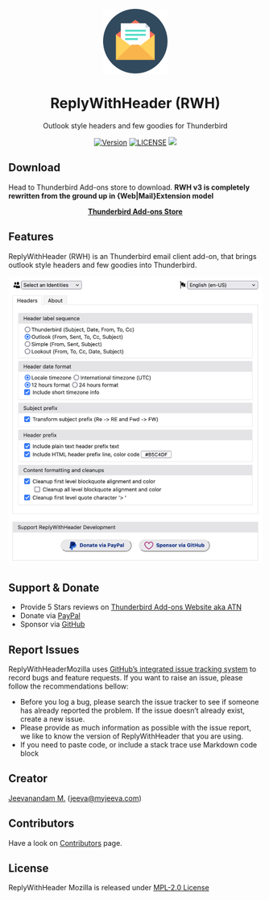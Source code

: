 <p align="center">
 <p align="center"><img src="images/rwh.svg" height="128" width="128" /></p>
 <h1 align="center">ReplyWithHeader (RWH)</h1>
 <p align="center">Outlook style headers and few goodies for Thunderbird</p>
</p>
<p align="center">
 <a href="https://github.com/jeevatkm/ReplyWithHeaderMozilla/releases/latest" alt="Version"><img src="https://img.shields.io/badge/version-3.2.0-blue.svg" alt="Version" /></a> <a href="LICENSE" alt="LICENSE"><img src="https://img.shields.io/github/license/jeevatkm/ReplyWithHeaderMozilla.svg" alt="LICENSE" /></a> <a href="http://myjeeva.com/replywithheader-mozilla" alt"Home page"><img src="https://img.shields.io/badge/Homepage-blue" alt"Home page" /> </a>
</p>

## Download
Head to Thunderbird Add-ons store to download. **RWH v3 is completely rewritten from the ground up in {Web|Mail}Extension model**

<p align="center"><b><a href="https://addons.thunderbird.net/en-US/thunderbird/addon/replywithheader/" alt="">Thunderbird Add-ons Store</a></b></p>

## Features
ReplyWithHeader (RWH) is an Thunderbird email client add-on, that brings outlook style headers and few goodies into Thunderbird.
<p align="center">
 <img src="images/rwh-features.png" />
</p>

## Support & Donate

* Provide 5 Stars reviews on [Thunderbird Add-ons Website aka ATN](https://addons.thunderbird.net/en-US/thunderbird/addon/replywithheader/)
* Donate via [PayPal](https://www.paypal.com/donate/?cmd=_donations&business=QWMZG74FW4QYC&lc=US&item_name=ReplyWithHeader+(RWH)+Thunderbird+Addon&currency_code=USD)
* Sponsor via [GitHub](https://github.com/sponsors/jeevatkm)

## Report Issues

ReplyWithHeaderMozilla uses [GitHub’s integrated issue tracking system](https://github.com/jeevatkm/ReplyWithHeaderMozilla/issues) to record bugs and feature requests. If you want to raise an issue, please follow the recommendations bellow:

  * Before you log a bug, please search the issue tracker to see if someone has already reported the problem. If the issue doesn’t already exist, create a new issue.
  * Please provide as much information as possible with the issue report, we like to know the version of ReplyWithHeader that you are using.
  * If you need to paste code, or include a stack trace use Markdown code block

## Creator

[Jeevanandam M.](https://github.com/jeevatkm) (jeeva@myjeeva.com)

## Contributors

Have a look on [Contributors](https://github.com/jeevatkm/ReplyWithHeaderMozilla/graphs/contributors) page.

## License

ReplyWithHeader Mozilla is released under [MPL-2.0 License](LICENSE)
